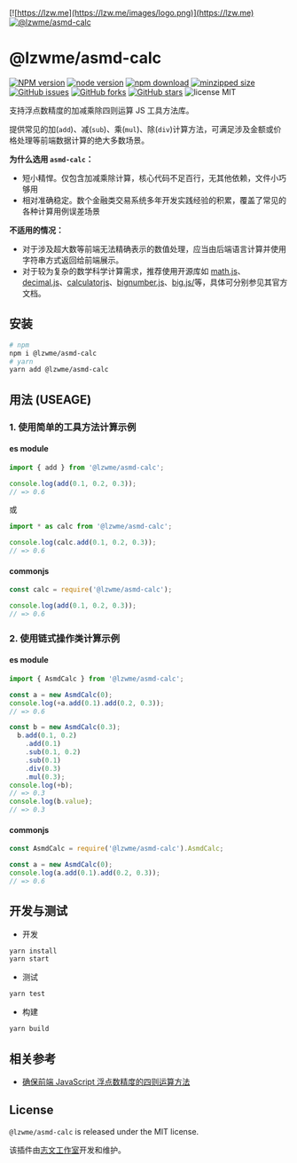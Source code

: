 [![https://lzw.me](https://lzw.me/images/logo.png)](https://lzw.me)
[![@lzwme/asmd-calc](https://nodei.co/npm/@lzwme/asmd-calc.png)][download-url]

@lzwme/asmd-calc
========

[![NPM version][npm-badge]][npm-url]
[![node version][node-badge]][node-url]
[![npm download][download-badge]][download-url]
[![minzipped size][bundlephobia-badge]][bundlephobia-url]
[![GitHub issues][issues-badge]][issues-url]
[![GitHub forks][forks-badge]][forks-url]
[![GitHub stars][stars-badge]][stars-url]
![license MIT](https://img.shields.io/github/license/lzwme/asmd-calc)

[stars-badge]: https://img.shields.io/github/stars/lzwme/asmd-calc.svg
[stars-url]: https://github.com/lzwme/asmd-calc/stargazers
[forks-badge]: https://img.shields.io/github/forks/lzwme/asmd-calc.svg
[forks-url]: https://github.com/lzwme/asmd-calc/network
[issues-badge]: https://img.shields.io/github/issues/lzwme/asmd-calc.svg
[issues-url]: https://github.com/lzwme/asmd-calc/issues
[npm-badge]: https://img.shields.io/npm/v/@lzwme/asmd-calc.svg?style=flat-square
[npm-url]: https://npmjs.org/package/@lzwme/asmd-calc
[node-badge]: https://img.shields.io/badge/node.js-%3E=_10.9.0-green.svg?style=flat-square
[node-url]: https://nodejs.org/download/
[download-badge]: https://img.shields.io/npm/dm/@lzwme/asmd-calc.svg?style=flat-square
[download-url]: https://npmjs.org/package/@lzwme/asmd-calc
[bundlephobia-url]: https://bundlephobia.com/result?p=@lzwme/asmd-calc@latest
[bundlephobia-badge]: https://badgen.net/bundlephobia/minzip/@lzwme/asmd-calc@latest

支持浮点数精度的加减乘除四则运算 JS 工具方法库。

提供常见的加(`add`)、减(`sub`)、乘(`mul`)、除(`div`)计算方法，可满足涉及金额或价格处理等前端数据计算的绝大多数场景。

**为什么选用 `asmd-calc`：**

- 短小精悍。仅包含加减乘除计算，核心代码不足百行，无其他依赖，文件小巧够用
- 相对准确稳定。数个金融类交易系统多年开发实践经验的积累，覆盖了常见的各种计算用例误差场景

**不适用的情况：**

- 对于涉及超大数等前端无法精确表示的数值处理，应当由后端语言计算并使用字符串方式返回给前端展示。
- 对于较为复杂的数学科学计算需求，推荐使用开源库如 [math.js](https://mathjs.org/index.html)、[decimal.js](https://github.com/MikeMcl/decimal.js)、[calculatorjs](https://github.com/fzred/calculatorjs)、[bignumber.js](https://github.com/MikeMcl/bignumber.js)、[big.js/](https://github.com/MikeMcl/big.js/)等，具体可分别参见其官方文档。

## 安装

```bash
# npm
npm i @lzwme/asmd-calc
# yarn
yarn add @lzwme/asmd-calc
```


## 用法 (USEAGE)

### 1. 使用简单的工具方法计算示例

#### es module

```js
import { add } from '@lzwme/asmd-calc';

console.log(add(0.1, 0.2, 0.3));
// => 0.6
```

或

```js
import * as calc from '@lzwme/asmd-calc';

console.log(calc.add(0.1, 0.2, 0.3));
// => 0.6
```

#### commonjs


```js
const calc = require('@lzwme/asmd-calc');

console.log(add(0.1, 0.2, 0.3));
// => 0.6
```

### 2. 使用链式操作类计算示例

#### es module

```js
import { AsmdCalc } from '@lzwme/asmd-calc';

const a = new AsmdCalc(0);
console.log(+a.add(0.1).add(0.2, 0.3));
// => 0.6

const b = new AsmdCalc(0.3);
  b.add(0.1, 0.2)
    .add(0.1)
    .sub(0.1, 0.2)
    .sub(0.1)
    .div(0.3)
    .mul(0.3);
console.log(+b);
// => 0.3
console.log(b.value);
// => 0.3
```

#### commonjs

```js
const AsmdCalc = require('@lzwme/asmd-calc').AsmdCalc;

const a = new AsmdCalc(0);
console.log(a.add(0.1).add(0.2, 0.3));
// => 0.6
```

## 开发与测试

- 开发

```bash
yarn install
yarn start
```

- 测试

```bash
yarn test
```

- 构建

```bash
yarn build
```


## 相关参考

- [确保前端 JavaScript 浮点数精度的四则运算方法](https://lzw.me/a/javascript-floating-point-arithmetic.html)
## License

`@lzwme/asmd-calc` is released under the MIT license.

该插件由[志文工作室](https://lzw.me)开发和维护。
